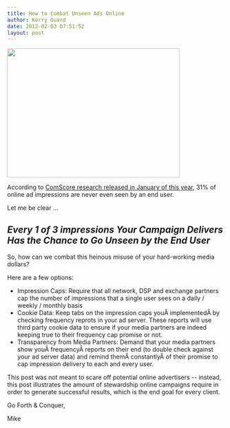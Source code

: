 ```yaml
---
title: How to Combat Unseen Ads Online
author: Kerry Guard
date: 2012-02-03 07:51:52
layout: post
---
```

<p style="text-align: left;"><img class="alignleft size-full wp-image-417" title="goals" src="http://mkgmediagroup.com/wp-content/uploads/2012/02/goals.jpeg" alt="" width="400" height="300" /></p>
<p style="text-align: left;">According to <a href="http://www.comscore.com/Press_Events/Press_Releases/2012/1/comScore_Introduces_Validated_Campaign_Essentials" target="_blank">ComScore research released in January of this year</a>, 31% of online ad impressions are never even seen by an end user.</p>
<p style="text-align: left;">Let me be clear ...</p>

<h2 style="text-align: left;"><em>Every 1 of 3 impressions Your Campaign Delivers Has the Chance to Go Unseen by the End User</em></h2>
<p style="text-align: left;">So, how can we combat this heinous misuse of your hard-working media dollars?</p>
<p style="text-align: left;">Here are a few options:</p>

<ul style="text-align: left;">
	<li>Impression Caps: Require that all network, DSP and exchange partners cap the number of impressions that a single user sees on a daily / weekly / monthly basis</li>
	<li>Cookie Data: Keep tabs on the impression caps youÂ implementedÂ by checking frequency reprots in your ad server. These reports will use third party cookie data to ensure if your media partners are indeed keeping true to their frequency cap promise or not.</li>
	<li>Transparency from Media Partners: Demand that your media partners show youÂ frequencyÂ reports on their end (to double check against your ad server data) and remind themÂ constantlyÂ of their promise to cap impression delivery to each and every user.</li>
</ul>
<p style="text-align: left;">This post was not meant to scare off potential online advertisers -- instead, this post illustrates the amount of stewardship online campaigns require in order to generate successful results, which is the end goal for every client.</p>
<p style="text-align: left;">Go Forth &amp; Conquer,</p>
<p style="text-align: left;">Mike</p>
